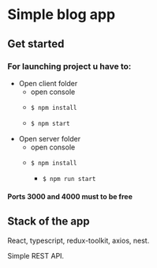 # Simple blog app

## Get started

### For launching project u have to:

- Open client folder
  - open console
  - ```bash
    $ npm install
    ```
  - ```bash
    $ npm start
    ```
- Open server folder
  - open console
  - ```bash
    $ npm install
    ```
    - ```bash
      $ npm run start
      ```

#### Ports 3000 and 4000 must to be free

## Stack of the app

React, typescript, redux-toolkit, axios, nest.

Simple REST API.
